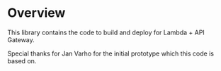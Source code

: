 # Overview

This library contains the code to build and deploy for Lambda + API Gateway.

Special thanks for Jan Varho for the initial prototype which this code is based on.
